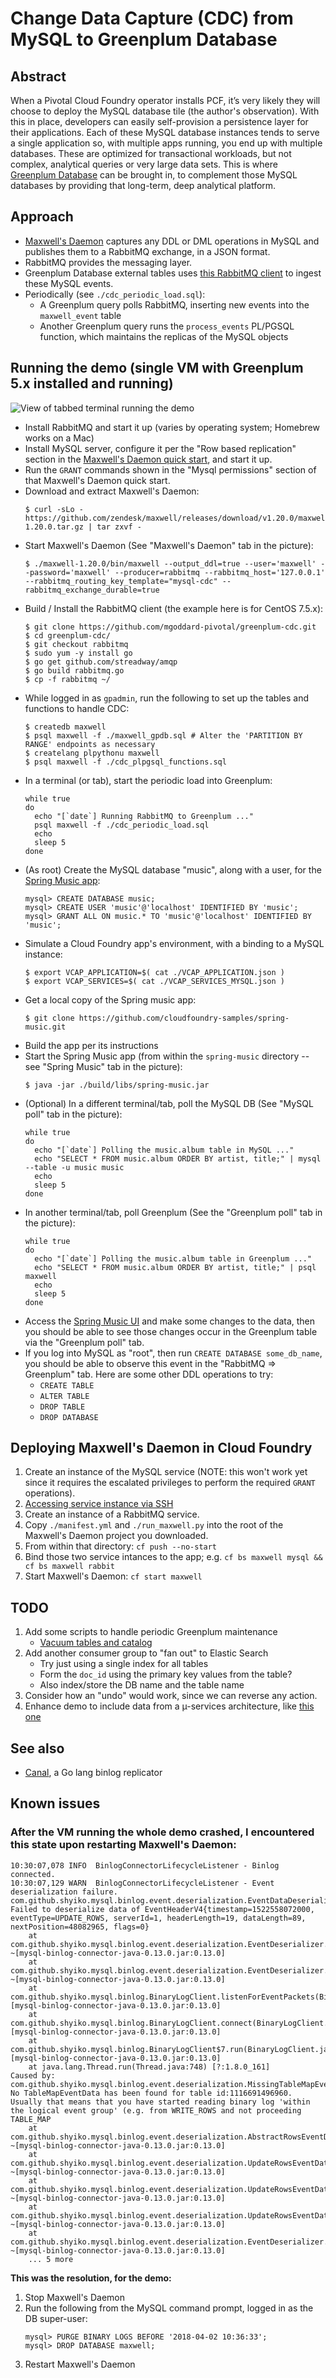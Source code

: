 # Change Data Capture (CDC) from MySQL to Greenplum Database

## Abstract
When a Pivotal Cloud Foundry operator installs PCF, it’s very likely they will
choose to deploy the MySQL database tile (the author's observation).
With this in place, developers can easily self-provision a persistence layer
for their applications.  Each of these MySQL database instances tends to serve
a single application so, with multiple apps running, you end up with multiple
databases.  These are optimized for transactional workloads, but
not complex, analytical queries or very large data sets.  This is where
[Greenplum Database](https://greenplum.org) can be brought in, to complement those
MySQL databases by providing that long-term, deep analytical platform.

## Approach
* [Maxwell's Daemon](http://maxwells-daemon.io/) captures any DDL or DML operations in MySQL and publishes them to a RabbitMQ exchange, in a JSON format.
* RabbitMQ provides the messaging layer.
* Greenplum Database external tables uses [this RabbitMQ client](./rabbitmq.go) to ingest these MySQL events.
* Periodically (see `./cdc_periodic_load.sql`):
  - A Greenplum query polls RabbitMQ, inserting new events into the `maxwell_event` table
  - Another Greenplum query runs the `process_events` PL/PGSQL function, which maintains the replicas of the MySQL objects

## Running the demo (single VM with Greenplum 5.x installed and running)
![View of tabbed terminal running the demo](./images/demo_vm_shell_view.png)
* Install RabbitMQ and start it up (varies by operating system; Homebrew works on a Mac)
* Install MySQL server, configure it per the "Row based replication" section in the [Maxwell's Daemon quick start](http://maxwells-daemon.io/quickstart/), and start it up.
* Run the `GRANT` commands shown in the "Mysql permissions" section of that Maxwell's Daemon quick start.
* Download and extract Maxwell's Daemon:
  ```
  $ curl -sLo - https://github.com/zendesk/maxwell/releases/download/v1.20.0/maxwell-1.20.0.tar.gz | tar zxvf -
  ```
* Start Maxwell's Daemon (See "Maxwell's Daemon" tab in the picture):
  ```
  $ ./maxwell-1.20.0/bin/maxwell --output_ddl=true --user='maxwell' --password='maxwell' --producer=rabbitmq --rabbitmq_host='127.0.0.1' --rabbitmq_routing_key_template="mysql-cdc" --rabbitmq_exchange_durable=true
  ```
* Build / Install the RabbitMQ client (the example here is for CentOS 7.5.x):
  ```
  $ git clone https://github.com/mgoddard-pivotal/greenplum-cdc.git
  $ cd greenplum-cdc/
  $ git checkout rabbitmq
  $ sudo yum -y install go
  $ go get github.com/streadway/amqp
  $ go build rabbitmq.go
  $ cp -f rabbitmq ~/
  ```
* While logged in as `gpadmin`, run the following to set up the tables and functions to handle CDC:
  ```
  $ createdb maxwell
  $ psql maxwell -f ./maxwell_gpdb.sql # Alter the 'PARTITION BY RANGE' endpoints as necessary
  $ createlang plpythonu maxwell
  $ psql maxwell -f ./cdc_plpgsql_functions.sql
  ```
* In a terminal (or tab), start the periodic load into Greenplum:
  ```
  while true
  do
    echo "[`date`] Running RabbitMQ to Greenplum ..."
    psql maxwell -f ./cdc_periodic_load.sql
    echo
    sleep 5
  done
  ```
* (As root) Create the MySQL database "music", along with a user, for the [Spring Music app](https://github.com/cloudfoundry-samples/spring-music):
  ```
  mysql> CREATE DATABASE music;
  mysql> CREATE USER 'music'@'localhost' IDENTIFIED BY 'music';
  mysql> GRANT ALL ON music.* TO 'music'@'localhost' IDENTIFIED BY 'music';
  ```
* Simulate a Cloud Foundry app's environment, with a binding to a MySQL instance:
  ```
  $ export VCAP_APPLICATION=$( cat ./VCAP_APPLICATION.json )
  $ export VCAP_SERVICES=$( cat ./VCAP_SERVICES_MYSQL.json )
  ```
* Get a local copy of the Spring music app:
  ```
  $ git clone https://github.com/cloudfoundry-samples/spring-music.git
  ```
* Build the app per its instructions
* Start the Spring Music app (from within the `spring-music` directory -- see "Spring Music" tab in the picture):
  ```
  $ java -jar ./build/libs/spring-music.jar
  ```
* (Optional) In a different terminal/tab, poll the MySQL DB (See "MySQL poll" tab in the picture):
  ```
  while true
  do
    echo "[`date`] Polling the music.album table in MySQL ..."
    echo "SELECT * FROM music.album ORDER BY artist, title;" | mysql --table -u music music
    echo
    sleep 5
  done
  ```
* In another terminal/tab, poll Greenplum (See the "Greenplum poll" tab in the picture):
  ```
  while true
  do
    echo "[`date`] Polling the music.album table in Greenplum ..."
    echo "SELECT * FROM music.album ORDER BY artist, title;" | psql maxwell
    echo
    sleep 5
  done
  ```
* Access the [Spring Music UI](http://localhost:8080/) and make some changes to the data, then you should
be able to see those changes occur in the Greenplum table via the "Greenplum poll" tab.
* If you log into MySQL as "root", then run `CREATE DATABASE some_db_name`, you should be able to observe
this event in the "RabbitMQ => Greenplum" tab.  Here are some other DDL operations to try:
  - `CREATE TABLE`
  - `ALTER TABLE`
  - `DROP TABLE`
  - `DROP DATABASE`

## Deploying Maxwell's Daemon in Cloud Foundry
1. Create an instance of the MySQL service (NOTE: this won't work yet since it requires the escalated privileges to perform the required `GRANT` operations).
1. [Accessing service instance via SSH](https://docs.pivotal.io/pivotalcf/2-3/devguide/deploy-apps/ssh-services.html)
1. Create an instance of a RabbitMQ service.
1. Copy `./manifest.yml` and `./run_maxwell.py` into the root of the Maxwell's Daemon project you downloaded.
1. From within that directory: `cf push --no-start`
1. Bind those two service intances to the app; e.g. `cf bs maxwell mysql && cf bs maxwell rabbit`
1. Start Maxwell's Daemon: `cf start maxwell`

## TODO
1. Add some scripts to handle periodic Greenplum maintenance
   * [Vacuum tables and catalog](https://gpdb.docs.pivotal.io/43170/admin_guide/managing/maintain.html)
2. Add another consumer group to "fan out" to Elastic Search
   * Try just using a single index for all tables
   * Form the `doc_id` using the primary key values from the table?
   * Also index/store the DB name and the table name
3. Consider how an "undo" would work, since we can reverse any action.
4. Enhance demo to include data from a µ-services architecture, like [this one](https://spring.io/blog/2015/07/14/microservices-with-spring)

## See also
* [Canal](https://github.com/siddontang/go-mysql#canal), a Go lang binlog replicator

## Known issues

### After the VM running the whole demo crashed, I encountered this state upon restarting Maxwell's Daemon:
```
10:30:07,078 INFO  BinlogConnectorLifecycleListener - Binlog connected.
10:30:07,129 WARN  BinlogConnectorLifecycleListener - Event deserialization failure.
com.github.shyiko.mysql.binlog.event.deserialization.EventDataDeserializationException: Failed to deserialize data of EventHeaderV4{timestamp=1522558072000, eventType=UPDATE_ROWS, serverId=1, headerLength=19, dataLength=89, nextPosition=48082965, flags=0}
	at com.github.shyiko.mysql.binlog.event.deserialization.EventDeserializer.deserializeEventData(EventDeserializer.java:216) ~[mysql-binlog-connector-java-0.13.0.jar:0.13.0]
	at com.github.shyiko.mysql.binlog.event.deserialization.EventDeserializer.nextEvent(EventDeserializer.java:184) ~[mysql-binlog-connector-java-0.13.0.jar:0.13.0]
	at com.github.shyiko.mysql.binlog.BinaryLogClient.listenForEventPackets(BinaryLogClient.java:890) [mysql-binlog-connector-java-0.13.0.jar:0.13.0]
	at com.github.shyiko.mysql.binlog.BinaryLogClient.connect(BinaryLogClient.java:559) [mysql-binlog-connector-java-0.13.0.jar:0.13.0]
	at com.github.shyiko.mysql.binlog.BinaryLogClient$7.run(BinaryLogClient.java:793) [mysql-binlog-connector-java-0.13.0.jar:0.13.0]
	at java.lang.Thread.run(Thread.java:748) [?:1.8.0_161]
Caused by: com.github.shyiko.mysql.binlog.event.deserialization.MissingTableMapEventException: No TableMapEventData has been found for table id:1116691496960. Usually that means that you have started reading binary log 'within the logical event group' (e.g. from WRITE_ROWS and not proceeding TABLE_MAP
	at com.github.shyiko.mysql.binlog.event.deserialization.AbstractRowsEventDataDeserializer.deserializeRow(AbstractRowsEventDataDeserializer.java:98) ~[mysql-binlog-connector-java-0.13.0.jar:0.13.0]
	at com.github.shyiko.mysql.binlog.event.deserialization.UpdateRowsEventDataDeserializer.deserializeRows(UpdateRowsEventDataDeserializer.java:71) ~[mysql-binlog-connector-java-0.13.0.jar:0.13.0]
	at com.github.shyiko.mysql.binlog.event.deserialization.UpdateRowsEventDataDeserializer.deserialize(UpdateRowsEventDataDeserializer.java:58) ~[mysql-binlog-connector-java-0.13.0.jar:0.13.0]
	at com.github.shyiko.mysql.binlog.event.deserialization.UpdateRowsEventDataDeserializer.deserialize(UpdateRowsEventDataDeserializer.java:33) ~[mysql-binlog-connector-java-0.13.0.jar:0.13.0]
	at com.github.shyiko.mysql.binlog.event.deserialization.EventDeserializer.deserializeEventData(EventDeserializer.java:210) ~[mysql-binlog-connector-java-0.13.0.jar:0.13.0]
	... 5 more
```
**This was the resolution, for the demo:**
1. Stop Maxwell's Daemon
1. Run the following from the MySQL command prompt, logged in as the DB super-user:
    ```
    mysql> PURGE BINARY LOGS BEFORE '2018-04-02 10:36:33';
    mysql> DROP DATABASE maxwell;
    ```
1. Restart Maxwell's Daemon
